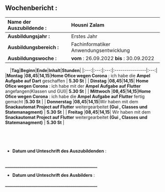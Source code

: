 ## Wochenbericht :
| **Name der Auszubildende :** | Housni Zalam |
|:--------|:--------|
| **Ausbildungsjahr :** | Erstes Jahr |   
| **Ausbildungsbereich :** | Fachinformatiker Anwendungsentwicklung |   
| **Ausbildungswoche :** | **vom** : 26.09.2022 **bis** : 30.09.2022 |

&nbsp;
&nbsp;
|**Tag**|**Beginn**|**Ende**|**Inhalt**|**Stunden**|
|:---:|:---:|:---:|:----------------|:---:|
|**Montag** |**08,45**|**14,15**|**Home Ofice wegen Corona** : ich habe die **Ampel Aufgabe auf Dart** geschaffen  | **5.30 St** |
| **Dinstag** |**08,45**|**14,15**| **Home Ofice wegen Corona** : ich habe mit der **Ampel Aufgabe auf Flutter** angefangen(Klassen und GUI)| **5.30 St**  |
| **Mittwoch** |**08,45**|**14,15**|**Home Ofice wegen Corona** : ich habe die **Ampel Aufgabe auf Flutter** fertig gemacht |**5.30 St** |
| **Donnerstag** |**08,45**|**14,15**|Wir haben mit dem **Snackautomat Project auf Flutter** weitergearbeitet **(Gui , Classes und Statemanagment)** | **5.30 St** |
| **Freitag** |**08,45**|**14,15**| Wir haben mit dem **Snackautomat Project auf Flutter** weitergearbeitet **(Gui , Classes und Statemanagment)** | **5.30 St** |

&nbsp;

&nbsp;
* **Datum und Unteschrift des Auszubildenden** :    
&nbsp;
&nbsp;

**_____________________________________________**
&nbsp;
&nbsp;
* **Datum und Unteschrift des Ausbilders** :
&nbsp;
&nbsp;

**_____________________________________________**